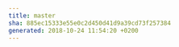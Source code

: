 ```yaml
---
title: master
sha: 885ec15333e55e0c2d450d41d9a39cd73f257384
generated: 2018-10-24 11:54:20 +0200
---
```

